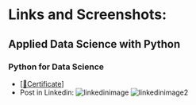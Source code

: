# Links and Screenshots: 

## Applied Data Science with Python 

### Python for Data Science

- [[📝Certificate](https://courses.cognitiveclass.ai/certificates/5c19902fe2a446d6b667517c446e60b7)]
- Post in Linkedin: 
![linkedinimage](https://i.ibb.co/BZv96v3/Captura-de-pantalla-rea-de-selecci-n-20210306204611.png) 
![linkedinimage2](https://i.ibb.co/5Yy5r18/Captura-de-pantalla-rea-de-selecci-n-20210306205437.png)